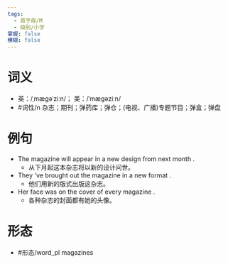 ```yaml
---
tags:
  - 首字母/M
  - 级别/小学
掌握: false
模糊: false
---
```

# 词义
- 英：/ˌmæɡəˈziːn/； 美：/ˈmæɡəziːn/
- #词性/n  杂志；期刊；弹药库；弹仓；(电视、广播)专题节目；弹盒；弹盘
# 例句
- The magazine will appear in a new design from next month .
	- 从下月起这本杂志将以新的设计问世。
- They 've brought out the magazine in a new format .
	- 他们用新的版式出版这杂志。
- Her face was on the cover of every magazine .
	- 各种杂志的封面都有她的头像。
# 形态
- #形态/word_pl magazines
